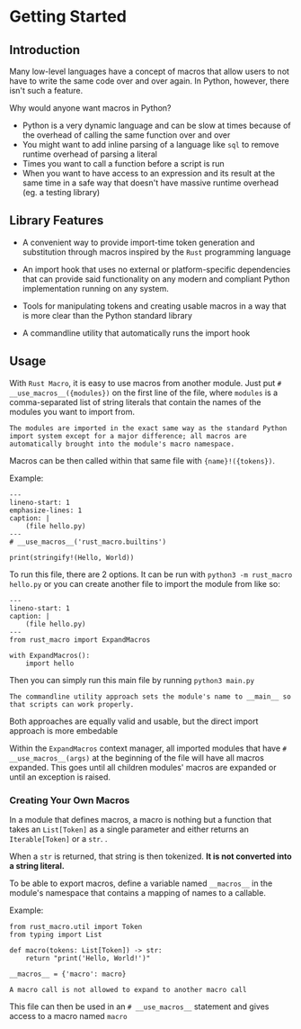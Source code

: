 # Getting Started
## Introduction
Many low-level languages have a concept of macros that allow users to not have to write the same code over and over again. 
In Python, however, there isn't such a feature.

Why would anyone want macros in Python? 
- Python is a very dynamic language and can be slow at times because of the overhead of calling the same function over and over
- You might want to add inline parsing of a language like `sql` to remove runtime overhead of parsing a literal
- Times you want to call a function before a script is run
- When you want to have access to an expression and its result at the same time in a safe way that doesn't have massive runtime overhead (eg. a testing library)

## Library Features

- A convenient way to provide import-time token generation and substitution through macros inspired by the `Rust` programming language
  
- An import hook that uses no external or platform-specific dependencies that can provide said functionality on any modern and compliant Python implementation running on any system.

- Tools for manipulating tokens and creating usable macros in a way that is more clear than the Python standard library
  
- A commandline utility that automatically runs the import hook

## Usage

With `Rust Macro`, it is easy to use macros from another module. Just put `# __use_macros__({modules})` on the first line of the file, where `modules` is a comma-separated list of string literals that contain the names of the modules you want to import from.

```{note}
The modules are imported in the exact same way as the standard Python import system except for a major difference; all macros are automatically brought into the module's macro namespace.
```

Macros can be then called within that same file with `{name}!({tokens})`.

Example:


```{code-block} default
---
lineno-start: 1
emphasize-lines: 1
caption: |
    (file hello.py)
---
# __use_macros__('rust_macro.builtins')

print(stringify!(Hello, World))
```

To run this file, there are 2 options. It can be run with `python3 -m rust_macro hello.py` or you can create another file to import the module from like so:


```
---
lineno-start: 1
caption: |
    (file hello.py)
---
from rust_macro import ExpandMacros

with ExpandMacros():
    import hello
```


Then you can simply run this main file by running `python3 main.py`

```{note}
The commandline utility approach sets the module's name to __main__ so that scripts can work properly. 
```

Both approaches are equally valid and usable, but the direct import approach is more embedable


Within the `ExpandMacros` context manager, all imported modules that have `# __use_macros__(args)` at the beginning of the file will have all macros expanded. This goes until all children modules' macros are expanded or until an exception is raised.

### Creating Your Own Macros
In a module that defines macros, a macro is nothing but a function that takes an `List[Token]` as a single parameter and either returns an `Iterable[Token]` or a `str`. .

When a `str` is returned, that string is then tokenized. **It is not converted into a string literal.**

To be able to export macros, define a variable named `__macros__` in the module's namespace that contains a mapping of names to a callable.

Example:
```
from rust_macro.util import Token
from typing import List

def macro(tokens: List[Token]) -> str:
    return "print('Hello, World!')"
    
__macros__ = {'macro': macro}
```

```{warning}
A macro call is not allowed to expand to another macro call
```

This file can then be used in an `# __use_macros__` statement and gives access to a macro named `macro`
